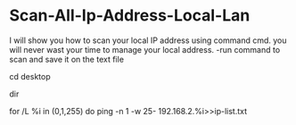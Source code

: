 # Scan-All-Ip-Address-Local-Lan
I will show you how to scan your local IP address using command cmd. you will never wast your time to manage your local address. -run command to scan and save it on the text file


cd desktop

dir

for /L %i in (0,1,255) do ping -n 1 -w 25- 192.168.2.%i>>ip-list.txt
